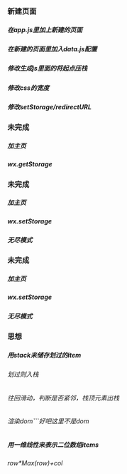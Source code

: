 ### 新建页面
##### 在app.js里加上新建的页面
##### 在新建的页面里加入data.js配置
##### 修改生成js里面的将起点压栈
##### 修改css的宽度
##### 修改setStorage/redirectURL

### 未完成
##### 加主页
##### wx.getStorage



### 未完成
##### 加主页
##### wx.setStorage
##### 无尽模式

### 未完成
##### 加主页
##### wx.setStorage
##### 无尽模式

### 思想
##### 用stack来储存划过的item
###### 划过则入栈
###### 往回滑动，判断是否紧邻，栈顶元素出栈
###### 渲染dom```好吧这里不是dom

##### 用一维线性来表示二位数组items
###### row*Max(row)+col

